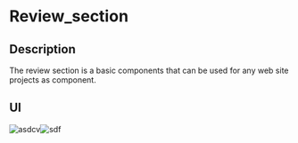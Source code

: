 # Review_section

## Description
The review section is a basic components that can be used for any web site projects as component.


## UI
![asdcv](https://user-images.githubusercontent.com/86045021/179395649-d5e883b3-6a4e-429b-abd4-d13ae0c64c15.JPG)![sdf](https://user-images.githubusercontent.com/86045021/179395652-54bac56e-f906-496b-9a01-966ad0001e15.JPG)





